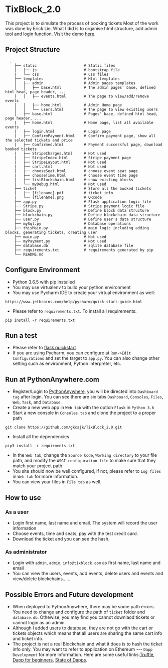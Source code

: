 # TixBlock_2.0
This project is to simulate the process of booking tickets
Most of the work was done by Erick Lie. What I did is to organise html structure, add admin tool and login function.
Visit the demo [here](http://tixblock.pythonanywhere.com/).
## Project Structure
```
  .
    ├── static                     # Static files
    │   ├── js                     # bootstrap file
    |   └── css                    # Css files
    ├── templates                  # Html templates
    │   ├── admin                  # Admin pages templates
    │   │   ├── base.html          # The admin pages' base, defined html head, page header, ...
    │   │   ├── events.html        # The page to view/add/remove events
    │   │   ├── home.html          # Admin Home page
    │   │   └── users.html         # The page to view existing users
    │   ├── base.html              # Pages' base, defined html head, page header, ...
    |   ├── home.html              # Home page, list all available events
    |   ├── login.html             # Login page
    |   ├── ConfirmPayment.html    # Comfirm payment page, show all the selected tickets and price
    |   ├── Confirmed.html         # Payment successful page, download booked tickets
    |   ├── StripeCharges.html     # Not used
    |   ├── StripeIndex.html       # Stripe payment page
    |   ├── StripeLayout.html      # Not used
    |   ├── cart.html              # Not used
    |   ├── chooseSeat.html        # choose event seat page
    |   ├── chooseTime.html        # choose event time page
    |   ├── listBlockchain.html    # show existing blocks
    |   └── myDebug.html           # Not used
    ├── ticket                     # Store all the booked tickets
    |   ├── [filename].pdf         # ticket info
    |   └── [filename].png         # QRcode
    ├── app.py                     # Flask application logic file
    ├── Stripe.py                  # Stripe payment logic file
    ├── block.py                   # Define block data structure 
    ├── blockchain.py              # Define blockchain data structure
    ├── user.py                    # Define user's data structure
    ├── mySql.py                   # Database operations
    ├── thisMain.py                # main logic including adding blocks, generating tickets, creating user
    ├── main.py                    # Not used
    ├── myPayment.py               # Not used
    ├── database.db                # sqlite database file
    ├── requirements.txt           # requirements generated by pip
    └── README.md
```
## Configure Environment
* Python 3.6.5 with pip installed
* You may use virtualenv to build your python environment
* You may use Pycharm IDE to create your virtual environment as well:
```
https://www.jetbrains.com/help/pycharm/quick-start-guide.html
```
* Please refer to ```requirements.txt```. To install all requirements:
```
pip install -r requirements.txt
```
## Run a test
* Please refer to [flask quickstart](http://flask.pocoo.org/docs/1.0/quickstart/)
* If you are using Pycharm, you can configure at ```Run->Edit Configurations``` and set the target to ```app.py```.
You can also change other setting such as environment, Python interpreter, etc.

## Run at PythonAnywhere.com
* Register/Login to [PythonAnywhere](https://www.pythonanywhere.com/), you will be directed into ```Dashboard tag``` after login.
You can see there are six tabs ```Dashboard```, ```Consoles```, ```Files```, ```Web```, ```Task```, and ```Database```.
* Create a new web app in ```Web tab``` with the option ```Flask``` in ```Python 3.6```
* Start a new console in ```Consoles tab``` and clone the project to a proper path
```
git clone https://github.com/gkcsjk/TixBlock_2.0.git
```
* Install all the dependencies
``` 
pip3 install -r requirments.txt
```
* In the ```Web tab```, change the ```Source Code```, ```Working directory``` to your file path, and modify the ```WSGI configuration file``` to make sure that they match your project path
* You site should now be well configured, if not, please refer to ```Log files``` in ```Web tab``` for more information.
* You can view your files in ```File tab``` as well.
## How to use
### As a user
* Login first name, last name and email. The system will record the user information
* Choose events, time and seats, pay with the test credit card. 
* Download the ticket and you can see the hash.
### As administrator
* Login with ```admin```, ```admin```, ```info@tixblock.com``` as first name, last name and email
* You can view the users, events, add events, delete users and events and view/delete blockchains......

## Possible Errors and Future development
* When deployed to PythonAnywhere, there may be some path errors. You need to change and configure the path of ```ticket``` folder and ```database.db```. Othewise, you may find you cannot downlaod tickets or cannot login as an admin.
* Although I added users to database, they are not go with the cart or tickets objects which means that all users are sharing the same cart info and ticket info. 
* The project is not a real Blockchain and what it does is to hash the ticket info only. You may want to refer to application on Ethereum --- ```Dapp Development``` for more information. Here are some useful links:[Truffle](https://truffleframework.com/), [Dapp for beginners](https://dappsforbeginners.wordpress.com/tutorials/your-first-dapp/), [State of Dapps](https://www.stateofthedapps.com/).



